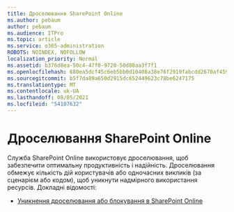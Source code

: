 ```yaml
---
title: Дроселювання SharePoint Online
ms.author: pebaum
author: pebaum
ms.audience: ITPro
ms.topic: article
ms.service: o365-administration
ROBOTS: NOINDEX, NOFOLLOW
localization_priority: Normal
ms.assetid: b376d8ea-50c4-47f0-9720-50d80aa3f7f1
ms.openlocfilehash: 680ea5dcf45c6eb5bb0d10408a38e76f2919fabcdd2670af45969ea6f9249b35
ms.sourcegitcommit: b5f7da89a650d2915dc652449623c78be6247175
ms.translationtype: MT
ms.contentlocale: uk-UA
ms.lasthandoff: 08/05/2021
ms.locfileid: "54107632"
---
```

# <a name="sharepoint-online-throttling"></a>Дроселювання SharePoint Online

Служба SharePoint Online використовує дроселювання, щоб забезпечити оптимальну продуктивність і надійність. Дроселювання обмежує кількість дій користувачів або одночасних викликів (за сценарієм або кодом), щоб уникнути надмірного використання ресурсів. Докладні відомості:

- [Уникнення дроселювання або блокування в SharePoint Online](https://docs.microsoft.com/sharepoint/dev/general-development/how-to-avoid-getting-throttled-or-blocked-in-sharepoint-online)
